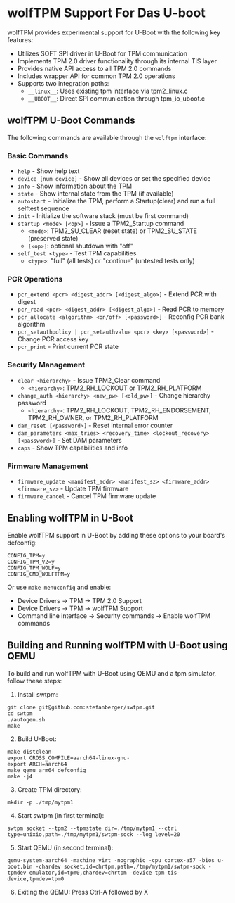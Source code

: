 # wolfTPM Support For Das U-boot

wolfTPM provides experimental support for U-Boot with the following key features:

- Utilizes SOFT SPI driver in U-Boot for TPM communication
- Implements TPM 2.0 driver functionality through its internal TIS layer
- Provides native API access to all TPM 2.0 commands
- Includes wrapper API for common TPM 2.0 operations
- Supports two integration paths:
  - `__linux__`: Uses existing tpm interface via tpm2_linux.c
  - `__UBOOT__`: Direct SPI communication through tpm_io_uboot.c

## wolfTPM U-Boot Commands

The following commands are available through the `wolftpm` interface:

### Basic Commands

- `help` - Show help text
- `device [num device]` - Show all devices or set the specified device
- `info` - Show information about the TPM
- `state` - Show internal state from the TPM (if available)
- `autostart` - Initialize the TPM, perform a Startup(clear) and run a full selftest sequence
- `init` - Initialize the software stack (must be first command)
- `startup <mode> [<op>]` - Issue a TPM2_Startup command
  - `<mode>`: TPM2_SU_CLEAR (reset state) or TPM2_SU_STATE (preserved state)
  - `[<op>]`: optional shutdown with "off"
- `self_test <type>` - Test TPM capabilities
  - `<type>`: "full" (all tests) or "continue" (untested tests only)

### PCR Operations

- `pcr_extend <pcr> <digest_addr> [<digest_algo>]` - Extend PCR with digest
- `pcr_read <pcr> <digest_addr> [<digest_algo>]` - Read PCR to memory
- `pcr_allocate <algorithm> <on/off> [<password>]` - Reconfig PCR bank algorithm
- `pcr_setauthpolicy | pcr_setauthvalue <pcr> <key> [<password>]` - Change PCR access key
- `pcr_print` - Print current PCR state

### Security Management

- `clear <hierarchy>` - Issue TPM2_Clear command
  - `<hierarchy>`: TPM2_RH_LOCKOUT or TPM2_RH_PLATFORM
- `change_auth <hierarchy> <new_pw> [<old_pw>]` - Change hierarchy password
  - `<hierarchy>`: TPM2_RH_LOCKOUT, TPM2_RH_ENDORSEMENT, TPM2_RH_OWNER, or TPM2_RH_PLATFORM
- `dam_reset [<password>]` - Reset internal error counter
- `dam_parameters <max_tries> <recovery_time> <lockout_recovery> [<password>]` - Set DAM parameters
- `caps` - Show TPM capabilities and info

### Firmware Management

- `firmware_update <manifest_addr> <manifest_sz> <firmware_addr> <firmware_sz>` - Update TPM firmware
- `firmware_cancel` - Cancel TPM firmware update

## Enabling wolfTPM in U-Boot

Enable wolfTPM support in U-Boot by adding these options to your board's defconfig:

```
CONFIG_TPM=y
CONFIG_TPM_V2=y
CONFIG_TPM_WOLF=y
CONFIG_CMD_WOLFTPM=y
```

Or use `make menuconfig` and enable:
- Device Drivers → TPM → TPM 2.0 Support
- Device Drivers → TPM → wolfTPM Support
- Command line interface → Security commands → Enable wolfTPM commands

## Building and Running wolfTPM with U-Boot using QEMU

To build and run wolfTPM with U-Boot using QEMU and a tpm simulator, follow these steps:

1. Install swtpm:
```
git clone git@github.com:stefanberger/swtpm.git
cd swtpm
./autogen.sh
make
```

2. Build U-Boot:
```
make distclean
export CROSS_COMPILE=aarch64-linux-gnu-
export ARCH=aarch64
make qemu_arm64_defconfig
make -j4
```

3. Create TPM directory:
```
mkdir -p ./tmp/mytpm1
```

4. Start swtpm (in first terminal):
```
swtpm socket --tpm2 --tpmstate dir=./tmp/mytpm1 --ctrl type=unixio,path=./tmp/mytpm1/swtpm-sock --log level=20
```

5. Start QEMU (in second terminal):
```
qemu-system-aarch64 -machine virt -nographic -cpu cortex-a57 -bios u-boot.bin -chardev socket,id=chrtpm,path=./tmp/mytpm1/swtpm-sock -tpmdev emulator,id=tpm0,chardev=chrtpm -device tpm-tis-device,tpmdev=tpm0
```

6. Exiting the QEMU:
Press Ctrl-A followed by X
